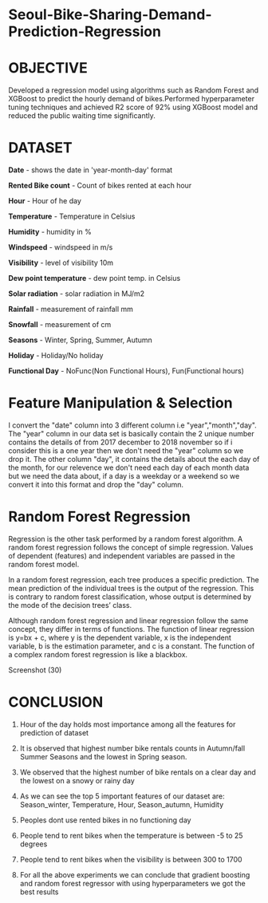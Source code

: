 # Seoul-Bike-Sharing-Demand-Prediction-Regression

# OBJECTIVE

Developed a regression model using algorithms such as Random Forest and XGBoost to predict the hourly demand of bikes.Performed hyperparameter tuning techniques and achieved R2 score of 92% using XGBoost model and reduced the public waiting time significantly.

# DATASET
**Date** - shows the date in 'year-month-day' format

**Rented Bike count** - Count of bikes rented at each hour

**Hour** - Hour of he day

**Temperature** - Temperature in Celsius

**Humidity** - humidity in %

**Windspeed** - windspeed in m/s

**Visibility** - level of visibility 10m

**Dew point temperature** - dew point temp. in Celsius

**Solar radiation** - solar radiation in MJ/m2

**Rainfall** - measurement of rainfall mm

**Snowfall** - measurement of cm

**Seasons** - Winter, Spring, Summer, Autumn

**Holiday** - Holiday/No holiday

**Functional Day** - NoFunc(Non Functional Hours), Fun(Functional hours)


# Feature Manipulation & Selection
I convert the "date" column into 3 different column i.e "year","month","day". The "year" column in our data set is basically contain the 2 unique number contains the details of from 2017 december to 2018 november so if i consider this is a one year then we don't need the "year" column so we drop it. The other column "day", it contains the details about the each day of the month, for our relevence we don't need each day of each month data but we need the data about, if a day is a weekday or a weekend so we convert it into this format and drop the "day" column.

# Random Forest Regression
Regression is the other task performed by a random forest algorithm. A random forest regression follows the concept of simple regression. Values of dependent (features) and independent variables are passed in the random forest model.

In a random forest regression, each tree produces a specific prediction. The mean prediction of the individual trees is the output of the regression. This is contrary to random forest classification, whose output is determined by the mode of the decision trees’ class.

Although random forest regression and linear regression follow the same concept, they differ in terms of functions. The function of linear regression is y=bx + c, where y is the dependent variable, x is the independent variable, b is the estimation parameter, and c is a constant. The function of a complex random forest regression is like a blackbox.

Screenshot (30)



# CONCLUSION
1. Hour of the day holds most importance among all the features for prediction of dataset

2. It is observed that highest number bike rentals counts in Autumn/fall Summer Seasons and the lowest in Spring season.

3. We observed that the highest number of bike rentals on a clear day and the lowest on a snowy or rainy day

4. As we can see the top 5 important features of our dataset are: Season_winter, Temperature, Hour, Season_autumn, Humidity

5. Peoples dont use rented bikes in no functioning day

6. People tend to rent bikes when the temperature is between -5 to 25 degrees
7. People tend to rent bikes when the visibility is between 300 to 1700
8. For all the above experiments we can conclude that gradient boosting and random forest regressor with using hyperparameters we got the best results
